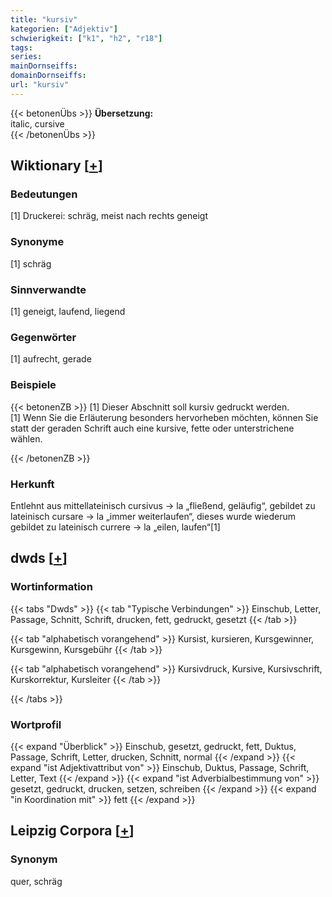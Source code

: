 ```yaml
---
title: "kursiv"
kategorien: ["Adjektiv"]
schwierigkeit: ["k1", "h2", "r18"]
tags:
series:
mainDornseiffs:
domainDornseiffs:
url: "kursiv"
---
```


{{< betonenÜbs >}}
**Übersetzung:**  
italic, cursive  
{{< /betonenÜbs >}}

## Wiktionary [[+](https://de.wiktionary.org/wiki/kursiv)]

### Bedeutungen
[1] Druckerei: schräg, meist nach rechts geneigt  

### Synonyme
[1] schräg  

### Sinnverwandte
[1] geneigt, laufend, liegend  

### Gegenwörter
[1] aufrecht, gerade  

### Beispiele
{{< betonenZB >}}
[1] Dieser Abschnitt soll kursiv gedruckt werden.  
[1] Wenn Sie die Erläuterung besonders hervorheben möchten, können Sie statt der geraden Schrift auch eine kursive, fette oder unterstrichene wählen.  

{{< /betonenZB >}}
### Herkunft
Entlehnt aus mittellateinisch cursivus → la „fließend, geläufig“, gebildet zu lateinisch cursare → la „immer weiterlaufen“, dieses wurde wiederum gebildet zu lateinisch currere → la „eilen, laufen“[1]  



## dwds [[+](https://www.dwds.de/wb/kursiv)]

### Wortinformation
{{< tabs "Dwds" >}}
{{< tab "Typische Verbindungen" >}}
Einschub, Letter, Passage, Schnitt, Schrift, drucken, fett, gedruckt, gesetzt
{{< /tab >}}

{{< tab "alphabetisch vorangehend" >}}
Kursist, kursieren, Kursgewinner, Kursgewinn, Kursgebühr
{{< /tab >}}

{{< tab "alphabetisch vorangehend" >}}
Kursivdruck, Kursive, Kursivschrift, Kurskorrektur, Kursleiter
{{< /tab >}}

{{< /tabs >}}

### Wortprofil
{{< expand "Überblick" >}} Einschub, gesetzt, gedruckt, fett, Duktus, Passage, Schrift, Letter, drucken, Schnitt, normal {{< /expand >}}
{{< expand "ist Adjektivattribut von" >}} Einschub, Duktus, Passage, Schrift, Letter, Text {{< /expand >}}
{{< expand "ist Adverbialbestimmung von" >}} gesetzt, gedruckt, drucken, setzen, schreiben {{< /expand >}}
{{< expand "in Koordination mit" >}} fett {{< /expand >}}

## Leipzig Corpora [[+](https://corpora.uni-leipzig.de/en/res?word=kursiv&corpusId=deu_newscrawl-public_2018)]


### Synonym
quer, schräg

